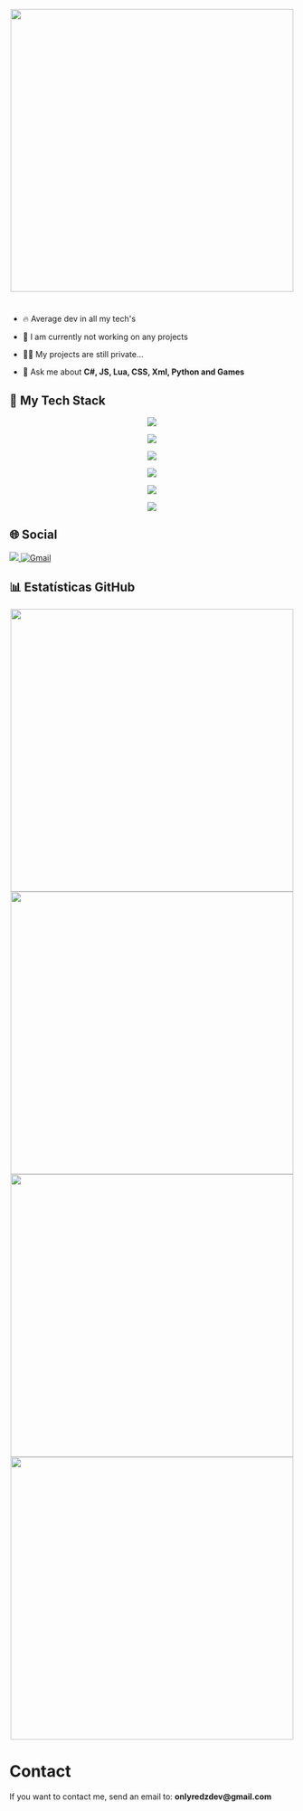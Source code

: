 <p align="center">
  <img src="https://i.imgur.com/X2wK8Dv.png" width="500px">
</p>

<h1 align="center"></h1>


- 🔥 Average dev in all my tech's

- 🔭 I am currently not working on any projects

- 👨‍💻 My projects are still private...

- 💬 Ask me about **C#, JS, Lua, CSS, Xml, Python and Games**

## 🚀 My Tech Stack
<!-- Ferramentas -->
<p align="center">
  <img src="https://skillicons.dev/icons?i=vscode,visualstudio,figma,git" />
</p>

<!-- Frontend -->
<p align="center">
  <img src="https://skillicons.dev/icons?i=html,css,js,react,ts" />
</p>

<!-- Backend & Desktop -->
<p align="center">
  <img src="https://skillicons.dev/icons?i=cs,cpp,dotnet,nodejs,lua,electron" />
</p>

<!-- Banco de Dados -->
<p align="center">
  <img src="https://skillicons.dev/icons?i=mysql,mongodb,sqlite,postgres" />
</p>

<!-- OP Systems -->
<p align="center">
  <p align="center">
  <img src="https://skillicons.dev/icons?i=windows,arch,ubuntu,kali,linux" />
</p>
</p>

<!-- API & Web Tools -->
<p align="center">
  <img src="https://skillicons.dev/icons?i=postman" />
</p>

## 🌐 Social

<div>
  <a href="https://discord.com/users/896514062714822696" target="_blank">
    <img src="https://img.shields.io/badge/Discord-5865F2?style=for-the-badge&logo=discord&logoColor=white&labelColor=5865F2&color=5865F2" target="_blank">
  </a>
  <a href="mailto:onlyredzdev@gmail.com">
    <img src="https://img.shields.io/badge/Gmail-ffffff?style=for-the-badge&logo=gmail" alt="Gmail" />
  </a>
</div>

## 📊 Estatísticas GitHub

<div align="center">
  <a href="https://github.com/onlyredz">
    <img src="https://github-readme-stats.vercel.app/api?username=onlyredz&theme=nord&show_icons=true&hide_border=true&count_private=true" width="500" />
  </a>
  <br />
  <img src="https://github-readme-stats.vercel.app/api/top-langs/?username=onlyredz&theme=nord&show_icons=true&hide_border=true" width="500" />
  <br />
  <img src="https://github-readme-stats.vercel.app/api/top-langs/?username=onlyredz&theme=nord&show_icons=true&hide_border=true&layout=compact" width="500" />
  <br />
  <img src="https://github-contributor-stats.vercel.app/api?username=onlyredz&hide=B&theme=nord" width="500" />
</div>




# Contact
<p>If you want to contact me, send an email to: <strong>onlyredzdev@gmail.com</strong></p>
